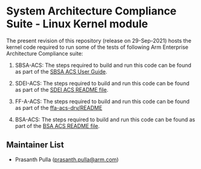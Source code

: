 
# System Architecture Compliance Suite - Linux Kernel module

The present revision of this repository (release on 29-Sep-2021) hosts the kernel code required to run some of the tests of following Arm Enterprise Architecture Compliance suite:

1. SBSA-ACS:
		The steps required to build and run this code can be found as part of the [SBSA ACS User Guide](https://github.com/ARM-software/sbsa-acs/blob/master/docs/Arm_SBSA_Architecture_Compliance_User_Guide.pdf).

2. SDEI-ACS:
		The steps required to build and run this code can be found as part of the [SDEI ACS README file](https://github.com/ARM-software/arm-enterprise-acs/tree/master/sdei#readme).

3. FF-A-ACS:
		The steps required to build and run this code can be found as part of the [ffa-acs-drv/README](./ffa-acs-drv/README.md)

4. BSA-ACS:
		The steps required to build and run this code can be found as part of the [BSA ACS README file](https://github.com/ARM-software/bsa-acs/blob/main/README.md).

## Maintainer List
- Prasanth Pulla (prasanth.pulla@arm.com)
